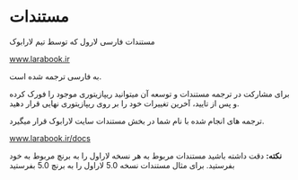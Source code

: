 # مستندات
مستندات فارسی لارول که توسط تیم لارابوک

www.larabook.ir

به فارسی ترجمه شده است.

برای مشارکت در ترجمه مستندات و توسعه آن میتوانید ریپازیتوری موجود را فورک کرده و پس از تایید، آخرین تغییرات خود را بر روی ریپازیتوری نهایی قرار دهید.

ترجمه های انجام شده با نام شما در بخش مستندات سایت لارابوک قرار میگیرد.

www.larabook.ir/docs

**نکته:** دقت داشته باشید مستندات مربوط به هر نسخه لاراول را به برنچ مربوط به خود بفرستید. برای مثال مستندات نسخه 5.0 لاراول را به برنچ 5.0 بفرستید
